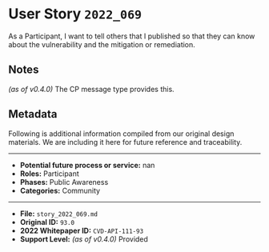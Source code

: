 
# User Story `2022_069` #

<!-- story-start -->As a Participant, I want to tell others that I published so that they can know about the vulnerability and the mitigation or remediation.<!-- story-end -->

## Notes ##

*(as of v0.4.0)*
The CP message type provides this.

## Metadata ##

Following is additional information compiled from our original design materials.
We are including it here for future reference and traceability.

---

- **Potential future process or service:** nan
- **Roles:** Participant
- **Phases:** Public Awareness
- **Categories:** Community

---

- **File:** `story_2022_069.md`
- **Original ID:** `93.0`
- **2022 Whitepaper ID:** `CVD-API-111-93`
- **Support Level:** *(as of v0.4.0)* Provided
